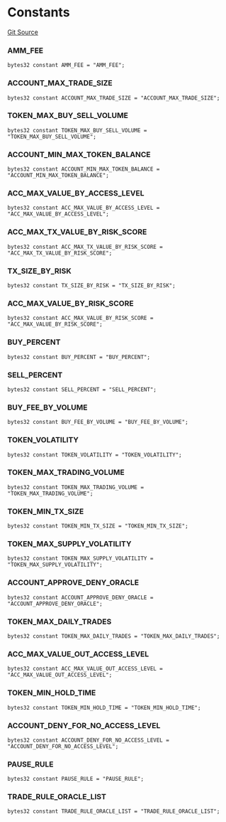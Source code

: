 # Constants
[Git Source](https://github.com/thrackle-io/rules-engine/blob/0add9b8cd140006448dad92dd54fc23fca23f012/src/protocol/economic/ruleProcessor/RuleCodeData.sol)

### AMM_FEE

```solidity
bytes32 constant AMM_FEE = "AMM_FEE";
```

### ACCOUNT_MAX_TRADE_SIZE

```solidity
bytes32 constant ACCOUNT_MAX_TRADE_SIZE = "ACCOUNT_MAX_TRADE_SIZE";
```

### TOKEN_MAX_BUY_SELL_VOLUME

```solidity
bytes32 constant TOKEN_MAX_BUY_SELL_VOLUME = "TOKEN_MAX_BUY_SELL_VOLUME";
```

### ACCOUNT_MIN_MAX_TOKEN_BALANCE

```solidity
bytes32 constant ACCOUNT_MIN_MAX_TOKEN_BALANCE = "ACCOUNT_MIN_MAX_TOKEN_BALANCE";
```

### ACC_MAX_VALUE_BY_ACCESS_LEVEL

```solidity
bytes32 constant ACC_MAX_VALUE_BY_ACCESS_LEVEL = "ACC_MAX_VALUE_BY_ACCESS_LEVEL";
```

### ACC_MAX_TX_VALUE_BY_RISK_SCORE

```solidity
bytes32 constant ACC_MAX_TX_VALUE_BY_RISK_SCORE = "ACC_MAX_TX_VALUE_BY_RISK_SCORE";
```

### TX_SIZE_BY_RISK

```solidity
bytes32 constant TX_SIZE_BY_RISK = "TX_SIZE_BY_RISK";
```

### ACC_MAX_VALUE_BY_RISK_SCORE

```solidity
bytes32 constant ACC_MAX_VALUE_BY_RISK_SCORE = "ACC_MAX_VALUE_BY_RISK_SCORE";
```

### BUY_PERCENT

```solidity
bytes32 constant BUY_PERCENT = "BUY_PERCENT";
```

### SELL_PERCENT

```solidity
bytes32 constant SELL_PERCENT = "SELL_PERCENT";
```

### BUY_FEE_BY_VOLUME

```solidity
bytes32 constant BUY_FEE_BY_VOLUME = "BUY_FEE_BY_VOLUME";
```

### TOKEN_VOLATILITY

```solidity
bytes32 constant TOKEN_VOLATILITY = "TOKEN_VOLATILITY";
```

### TOKEN_MAX_TRADING_VOLUME

```solidity
bytes32 constant TOKEN_MAX_TRADING_VOLUME = "TOKEN_MAX_TRADING_VOLUME";
```

### TOKEN_MIN_TX_SIZE

```solidity
bytes32 constant TOKEN_MIN_TX_SIZE = "TOKEN_MIN_TX_SIZE";
```

### TOKEN_MAX_SUPPLY_VOLATILITY

```solidity
bytes32 constant TOKEN_MAX_SUPPLY_VOLATILITY = "TOKEN_MAX_SUPPLY_VOLATILITY";
```

### ACCOUNT_APPROVE_DENY_ORACLE

```solidity
bytes32 constant ACCOUNT_APPROVE_DENY_ORACLE = "ACCOUNT_APPROVE_DENY_ORACLE";
```

### TOKEN_MAX_DAILY_TRADES

```solidity
bytes32 constant TOKEN_MAX_DAILY_TRADES = "TOKEN_MAX_DAILY_TRADES";
```

### ACC_MAX_VALUE_OUT_ACCESS_LEVEL

```solidity
bytes32 constant ACC_MAX_VALUE_OUT_ACCESS_LEVEL = "ACC_MAX_VALUE_OUT_ACCESS_LEVEL";
```

### TOKEN_MIN_HOLD_TIME

```solidity
bytes32 constant TOKEN_MIN_HOLD_TIME = "TOKEN_MIN_HOLD_TIME";
```

### ACCOUNT_DENY_FOR_NO_ACCESS_LEVEL

```solidity
bytes32 constant ACCOUNT_DENY_FOR_NO_ACCESS_LEVEL = "ACCOUNT_DENY_FOR_NO_ACCESS_LEVEL";
```

### PAUSE_RULE

```solidity
bytes32 constant PAUSE_RULE = "PAUSE_RULE";
```

### TRADE_RULE_ORACLE_LIST

```solidity
bytes32 constant TRADE_RULE_ORACLE_LIST = "TRADE_RULE_ORACLE_LIST";
```

